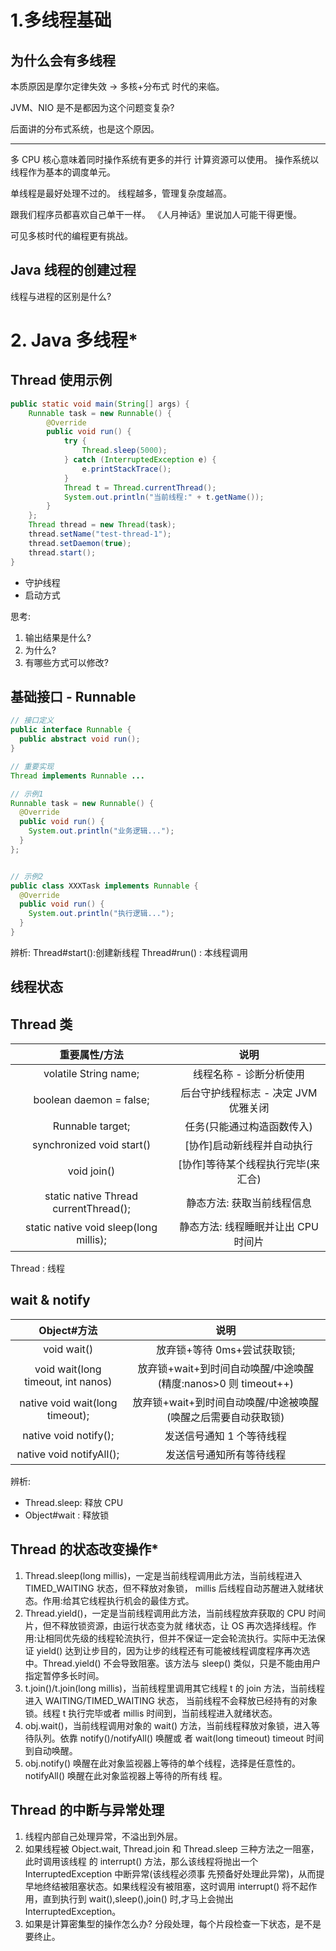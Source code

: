 # 1.多线程基础

## 为什么会有多线程

本质原因是摩尔定律失效 -> 多核+分布式 时代的来临。

JVM、NIO 是不是都因为这个问题变复杂?

后面讲的分布式系统，也是这个原因。

---

多 CPU 核心意味着同时操作系统有更多的并行 计算资源可以使用。
操作系统以线程作为基本的调度单元。

单线程是最好处理不过的。
线程越多，管理复杂度越高。

跟我们程序员都喜欢自己单干一样。
《人月神话》里说加人可能干得更慢。

可见多核时代的编程更有挑战。

## Java 线程的创建过程

线程与进程的区别是什么?

# 2. Java 多线程\*

## Thread 使用示例

```java
public static void main(String[] args) {
    Runnable task = new Runnable() {
        @Override
        public void run() {
            try {
                Thread.sleep(5000);
            } catch (InterruptedException e) {
                e.printStackTrace();
            }
            Thread t = Thread.currentThread();
            System.out.println("当前线程:" + t.getName());
        }
    };
    Thread thread = new Thread(task);
    thread.setName("test-thread-1");
    thread.setDaemon(true);
    thread.start();
}
```

- 守护线程
- 启动方式

思考:

1. 输出结果是什么?
2. 为什么?
3. 有哪些方式可以修改?

## 基础接口 - Runnable

```java
// 接口定义
public interface Runnable {
  public abstract void run();
}

// 重要实现
Thread implements Runnable ...

// 示例1
Runnable task = new Runnable() {
  @Override
  public void run() {
    System.out.println("业务逻辑...");
  }
};


// 示例2
public class XXXTask implements Runnable {
  @Override
  public void run() {
    System.out.println("执行逻辑...");
  }
}
```

辨析:
Thread#start():创建新线程
Thread#run() : 本线程调用

## 线程状态

## Thread 类

|             重要属性/方法              |                 说明                 |
| :------------------------------------: | :----------------------------------: |
|         volatile String name;          |       线程名称 - 诊断分析使用        |
|        boolean daemon = false;         | 后台守护线程标志 - 决定 JVM 优雅关闭 |
|            Runnable target;            |      任务(只能通过构造函数传入)      |
|       synchronized void start()        |      [协作]启动新线程并自动执行      |
|              void join()               |  [协作]等待某个线程执行完毕(来汇合)  |
| static native Thread currentThread();  |      静态方法: 获取当前线程信息      |
| static native void sleep(long millis); | 静态方法: 线程睡眠并让出 CPU 时间片  |

Thread : 线程

## wait & notify

|            Object#方法             |                              说明                              |
| :--------------------------------: | :------------------------------------------------------------: |
|            void wait()             |                  放弃锁+等待 0ms+尝试获取锁;                   |
| void wait(long timeout, int nanos) | 放弃锁+wait+到时间自动唤醒/中途唤醒(精度:nanos>0 则 timeout++) |
|  native void wait(long timeout);   | 放弃锁+wait+到时间自动唤醒/中途被唤醒(唤醒之后需要自动获取锁)  |
|       native void notify();        |                   发送信号通知 1 个等待线程                    |
|      native void notifyAll();      |                    发送信号通知所有等待线程                    |

辨析:

- Thread.sleep: 释放 CPU
- Object#wait : 释放锁

## Thread 的状态改变操作\*

1. Thread.sleep(long millis)，一定是当前线程调用此方法，当前线程进入 TIMED_WAITING 状态，但不释放对象锁，
   millis 后线程自动苏醒进入就绪状态。作用:给其它线程执行机会的最佳方式。
2. Thread.yield()，一定是当前线程调用此方法，当前线程放弃获取的 CPU 时间片，但不释放锁资源，由运行状态变为就 绪状态，让 OS 再次选择线程。作用:让相同优先级的线程轮流执行，但并不保证一定会轮流执行。实际中无法保证 yield() 达到让步目的，因为让步的线程还有可能被线程调度程序再次选中。Thread.yield() 不会导致阻塞。该方法与 sleep() 类似，只是不能由用户指定暂停多长时间。
3. t.join()/t.join(long millis)，当前线程里调用其它线程 t 的 join 方法，当前线程进入 WAITING/TIMED_WAITING 状态， 当前线程不会释放已经持有的对象锁。线程 t 执行完毕或者 millis 时间到，当前线程进入就绪状态。
4. obj.wait()，当前线程调用对象的 wait() 方法，当前线程释放对象锁，进入等待队列。依靠 notify()/notifyAll() 唤醒或 者 wait(long timeout) timeout 时间到自动唤醒。
5. obj.notify() 唤醒在此对象监视器上等待的单个线程，选择是任意性的。notifyAll() 唤醒在此对象监视器上等待的所有线 程。

## Thread 的中断与异常处理

1. 线程内部自己处理异常，不溢出到外层。
2. 如果线程被 Object.wait, Thread.join 和 Thread.sleep 三种方法之一阻塞，此时调用该线程 的 interrupt() 方法，那么该线程将抛出一个 InterruptedException 中断异常(该线程必须事 先预备好处理此异常)，从而提早地终结被阻塞状态。如果线程没有被阻塞，这时调用 interrupt() 将不起作用，直到执行到 wait(),sleep(),join() 时,才马上会抛出 InterruptedException。
3. 如果是计算密集型的操作怎么办? 分段处理，每个片段检查一下状态，是不是要终止。
